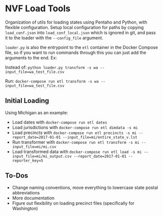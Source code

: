 # NVF Load Tools

Organization of utils for loading states using Pentaho and Python, with flexible
configuration. Setup local configuration for paths by copying `load_conf.json`
into `load_conf_local.json` which is ignored in git, and pass it to the loader
with the `--config_file` argument.

`loader.py` is also the entrypoint to the `etl` container in the Docker Compose
file, so if you want to run commands through this you can just add the arguments
to the end. Ex:

Instead of: `python loader.py transform -s wa --input_file=wa_test_file.csv`

Run: `docker-compose run etl transform -s wa --input_file=wa_test_file.csv`

## Initial Loading

Using Michigan as an example:

* Load dates with `docker-compose run etl dates`
* Load jurisdictions with `docker-compose run etl dimdata -s mi`
* Load precincts with `docker-compose run etl precincts -s mi --report_date=2017-01-01 --input_file=mi/entire_state_v.lst`
* Run transformer with `docker-compose run etl transform -s mi --input_file=mi/mi.csv`
* Load transformed data with `docker-compose run etl load -s mi --input_file=mi/mi_output.csv --report_date=2017-01-01 --reporter_key=5`

## To-Dos

* Change naming conventions, move everything to lowercase state postal abbreviations
* More documentation
* Figure out flexibility on loading precinct files (specifically for Washington)
